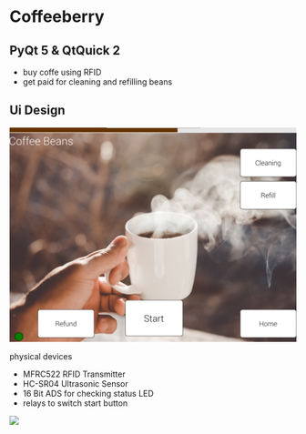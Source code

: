 # Coffeeberry 


## PyQt 5 & QtQuick 2 

 - buy coffe using RFID
 - get paid for cleaning and refilling beans


## Ui Design 
<img src=Pictures/uidesign.jpg width=600>


physical devices

 - MFRC522 RFID Transmitter
 - HC-SR04 Ultrasonic Sensor
 - 16 Bit ADS for checking status LED
 - relays to switch start button


<img src=Pictures/coffeeberry.jpg width=600>

